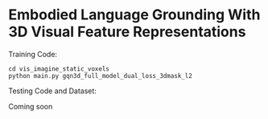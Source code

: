 # Embodied Language Grounding With 3D Visual Feature Representations

Training Code:
```
cd vis_imagine_static_voxels
python main.py gqn3d_full_model_dual_loss_3dmask_l2
```

Testing Code and Dataset:

Coming soon

